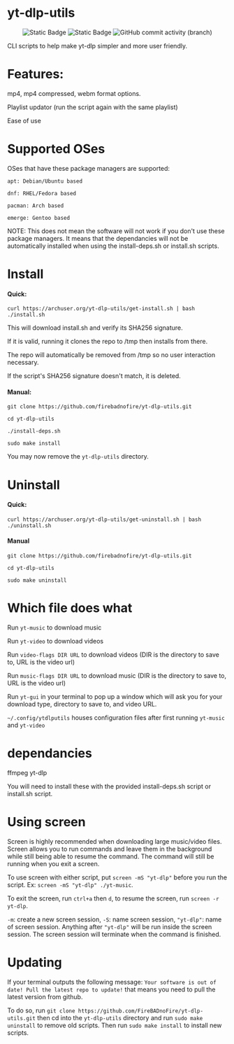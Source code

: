 # yt-dlp-utils
<p align="center">
  <img alt="Static Badge" src="https://img.shields.io/badge/Easy_to_use-Easy_to_install-green">
  <img alt="Static Badge" src="https://img.shields.io/badge/License-LOSS-green">
  <img alt="GitHub commit activity (branch)" src="https://img.shields.io/github/commit-activity/t/firebadnofire/yt-dlp-utils">
</p>

CLI scripts to help make yt-dlp simpler and more user friendly.

# Features:
 mp4, mp4 compressed, webm format options. 

Playlist updator (run the script again with the same playlist)

Ease of use

# Supported OSes

OSes that have these package managers are supported:

```
apt: Debian/Ubuntu based

dnf: RHEL/Fedora based

pacman: Arch based

emerge: Gentoo based
```

NOTE: This does not mean the software will not work if you don't use these package managers. It means that the dependancies will not be automatically installed when using the install-deps.sh or install.sh scripts. 


# Install 

#### Quick:

```
curl https://archuser.org/yt-dlp-utils/get-install.sh | bash
./install.sh
```

This will download install.sh and verify its SHA256 signature.

If it is valid, running it clones the repo to /tmp then installs from there.

The repo will automatically be removed from /tmp so no user interaction necessary.

If the script's SHA256 signature doesn't match, it is deleted.

#### Manual:
```
git clone https://github.com/firebadnofire/yt-dlp-utils.git

cd yt-dlp-utils

./install-deps.sh

sudo make install
```

You may now remove the `yt-dlp-utils` directory.

# Uninstall

#### Quick:
```
curl https://archuser.org/yt-dlp-utils/get-uninstall.sh | bash
./uninstall.sh
```
#### Manual
```
git clone https://github.com/firebadnofire/yt-dlp-utils.git

cd yt-dlp-utils

sudo make uninstall
```
# Which file does what
Run `yt-music` to download music

Run `yt-video` to download videos

Run `video-flags DIR URL` to download videos (DIR is the directory to save to, URL is the video url)

Run `music-flags DIR URL` to download music (DIR is the directory to save to, URL is the video url)

Run `yt-gui` in your terminal to pop up a window which will ask you for your download type, directory to save to, and video URL.

`~/.config/ytdlputils` houses configuration files after first running `yt-music` and `yt-video`

# dependancies
ffmpeg yt-dlp

You will need to install these with the provided install-deps.sh script or install.sh script.

# Using screen
Screen is highly recommended when downloading large music/video files. Screen allows you to run commands and leave them in the background while still being able to resume the command. The command will still be running when you exit a screen.

To use screen with either script, put `screen -mS "yt-dlp"` before you run the script. Ex: `screen -mS "yt-dlp" ./yt-music`. 

To exit the screen, run `ctrl+a` then `d`, to resume the screen, run `screen -r yt-dlp`.

`-m`: create a new screen session, `-S`: name screen session, `"yt-dlp"`: name of screen session. Anything after `"yt-dlp"` will be run inside the screen session. The screen session will terminate when the command is finished.

# Updating
If your terminal outputs the following message:
`Your software is out of date! Pull the latest repo to update!`
that means you need to pull the latest version from github.

To do so, run `git clone https://github.com/FireBADnoFire/yt-dlp-utils.git` then cd into the `yt-dlp-utils` directory and run `sudo make uninstall` to remove old scripts. Then run `sudo make install` to install new scripts.
